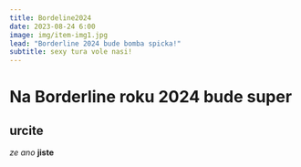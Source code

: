 ```yaml
---
title: Bordeline2024
date: 2023-08-24 6:00
image: img/item-img1.jpg
lead: "Borderline 2024 bude bomba spicka!"
subtitle: sexy tura vole nasi!
---
```


# Na Borderline roku 2024 bude super
## urcite
*ze ano* **jiste**